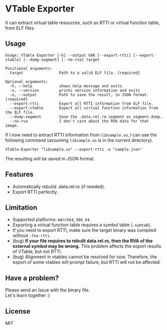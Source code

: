 # VTable Exporter
It can extract virtual table resources, such as RTTI or virtual function table, from ELF files.

## Usage
```
Usage: VTable Exporter [-h] --output VAR [--export-rtti] [--export-vtable] [--dump-segment] [--no-rva] target

Positional arguments:
  target                Path to a valid ELF file. [required]

Optional arguments:
  -h, --help            shows help message and exits
  -v, --version         prints version information and exits
  -o, --output          Path to save the result, in JSON format. [required]
  --export-rtti         Export all RTTI information from ELF file.
  --export-vtable       Export all virtual function information from the ELF file.
  --dump-segment        Save the .data.rel.ro segment as segment.dump.
  --no-rva              I don't care about the RVA data for that image.
```
If I now need to extract RTTI information from `libsample.so`, I can use the following command (assuming `libsample.so` is in the current directory).  
```batch
VTable-Exporter "libsample.so" --export-rtti -o "sample.json"
```
The resulting will be saved in JSON format.  

## Features
 - Automatically rebuild .data.rel.ro (if needed).
 - Export RTTI perfectly.

## Limitation
 - Supported platforms: `AArch64`, `X86_64`.
 - Exporting a virtual function table requires a symbol table (`.symtab`).
 - If you need to export RTTI, make sure the target binary was compiled without `-fno-rtti`.
 - (bug) **If your file requires to rebuilt data.rel.ro, then the RVA of the external symbol may be wrong.** This problem affects the export results of VTable, but not RTTI.
 - (bug) Alignment in vtables cannot be resolved for now. Therefore, the export of some vtables will prompt failure, but RTTI will not be affected.

## Have a problem?
Please send an Issue with the binary file.  
Let's learn together :)

## License
MIT
